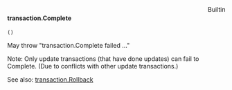 <div style="float:right"><span class="builtin">Builtin</span></div>

#### transaction.Complete

``` suneido
()
```

May throw "transaction.Complete failed ..."

Note: Only update transactions (that have done updates) can fail to Complete. (Due to conflicts with other update transactions.)

See also:
[transaction.Rollback](<transaction.Rollback.md>)